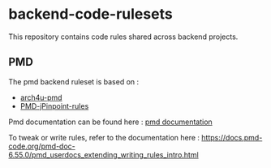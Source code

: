 # backend-code-rulesets

This repository contains code rules shared across backend projects.

## PMD

The pmd backend ruleset is based on :

- [arch4u-pmd](https://github.com/dgroup/arch4u-pmd)
- [PMD-jPinpoint-rules](https://github.com/jborgers/PMD-jPinpoint-rules)

Pmd documentation can be found here :  [pmd documentation](https://docs.pmd-code.org/pmd-doc-6.55.0/)

To tweak or write rules, refer to the documentation
here : https://docs.pmd-code.org/pmd-doc-6.55.0/pmd_userdocs_extending_writing_rules_intro.html